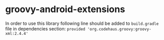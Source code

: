 # groovy-android-extensions

In order to use this library following line should be added to ``build.gradle`` file in dependencies section:
`provided 'org.codehaus.groovy:groovy-xml:2.4.4' `
